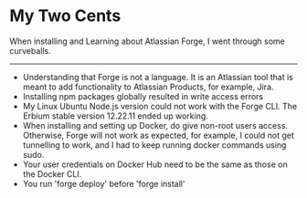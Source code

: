 # My Two Cents 

When installing and Learning about Atlassian Forge, I went through some curveballs. 
****
* Understanding that Forge is not a language. It is an Atlassian tool that is meant to add functionality to Atlassian Products, for example, Jira.
* Installing npm packages globally resulted in write access errors
* My Linux Ubuntu Node.js version could not work with the Forge CLI. The Erbium stable version 12.22.11 ended up working.
* When installing and setting up Docker, do give non-root users access. Otherwise, Forge will not work as expected, for example, I could not get tunnelling to work, and I had to keep running docker commands using sudo.
* Your user credentials on Docker Hub need to be the same as those on the Docker CLI.
* You run 'forge deploy' before 'forge install'


